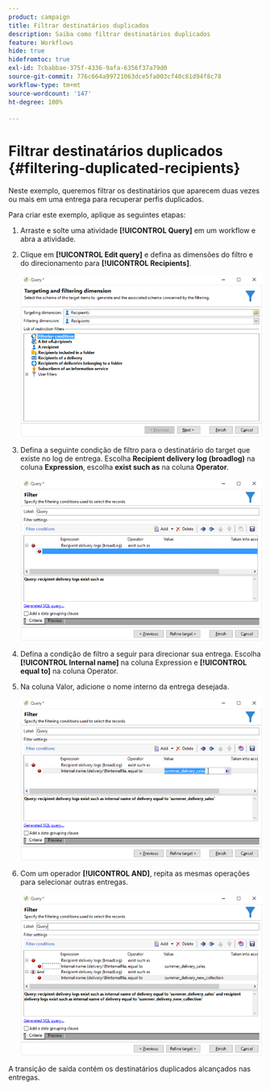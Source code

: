 ```yaml
---
product: campaign
title: Filtrar destinatários duplicados
description: Saiba como filtrar destinatários duplicados
feature: Workflows
hide: true
hidefromtoc: true
exl-id: 7cbabbae-375f-4336-9afa-6356f37a79d0
source-git-commit: 776c664a99721063dce5fa003cf40c81d94f8c78
workflow-type: tm+mt
source-wordcount: '147'
ht-degree: 100%

---
```


# Filtrar destinatários duplicados {#filtering-duplicated-recipients}



Neste exemplo, queremos filtrar os destinatários que aparecem duas vezes ou mais em uma entrega para recuperar perfis duplicados.

Para criar este exemplo, aplique as seguintes etapas:

1. Arraste e solte uma atividade **[!UICONTROL Query]** em um workflow e abra a atividade.
1. Clique em **[!UICONTROL Edit query]** e defina as dimensões do filtro e do direcionamento para **[!UICONTROL Recipients]**.

   ![](assets/query_recipients_1.png)

1. Defina a seguinte condição de filtro para o destinatário do target que existe no log de entrega. Escolha **Recipient delivery log (broadlog)** na coluna **Expression**, escolha **exist such as** na coluna **Operator**.

   ![](assets/query_recipients_2.png)

1. Defina a condição de filtro a seguir para direcionar sua entrega. Escolha **[!UICONTROL Internal name]** na coluna Expression e **[!UICONTROL equal to]** na coluna Operator.
1. Na coluna Valor, adicione o nome interno da entrega desejada.

   ![](assets/query_recipients_3.png)

1. Com um operador **[!UICONTROL AND]**, repita as mesmas operações para selecionar outras entregas.

   ![](assets/query_recipients_4.png)

A transição de saída contém os destinatários duplicados alcançados nas entregas.
